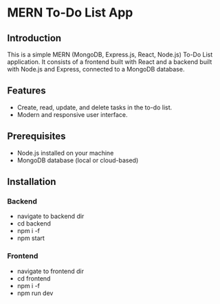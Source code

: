 # MERN To-Do List App

## Introduction
This is a simple MERN (MongoDB, Express.js, React, Node.js) To-Do List application. It consists of a frontend built with React and a backend built with Node.js and Express, connected to a MongoDB database.

## Features
- Create, read, update, and delete tasks in the to-do list.
- Modern and responsive user interface.

## Prerequisites
- Node.js installed on your machine
- MongoDB database (local or cloud-based)

## Installation

### Backend
- navigate to backend dir
- cd backend
- npm i -f
- npm start

### Frontend
- navigate to frontend dir
- cd frontend
- npm i -f
- npm run dev
